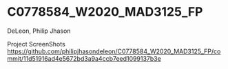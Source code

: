 # C0778584_W2020_MAD3125_FP

DeLeon, Philip Jhason

Project ScreenShots
https://github.com/philipjhasondeleon/C0778584_W2020_MAD3125_FP/commit/11d51916ad4e5672bd3a9a4ccb7eed1099137b3e

